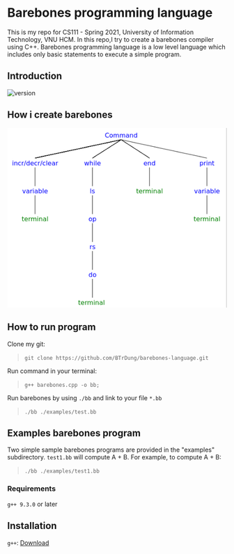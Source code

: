 # Barebones programming language
This is my repo for CS111 - Spring 2021, University of Information Technology, VNU HCM. In this repo,I try to create a barebones compiler using C++.
Barebones programming language is a low level language which includes only basic statements to execute a simple program.

## Introduction 

![version](https://img.shields.io/badge/version%20-1.0.0-brightgreen%20)

## How i create barebones 

![alt text](https://github.com/BTrDung/Complex/blob/master/BBLang/198661149_968732063958275_4394586345187106564_n.png)
## How to run program
Clone my git:

> ```git clone https://github.com/BTrDung/barebones-language.git```

Run command in your terminal: 

> ```g++ barebones.cpp -o bb;```

Run barebones by using ```./bb``` and link to your file ```*.bb```

> ```./bb ./examples/test.bb```

## Examples barebones program
Two simple sample barebones programs are provided in the "examples" subdirectory. ```test1.bb``` will compute A + B. For example, to compute A + B:

> ```./bb ./examples/test1.bb```

### Requirements
`g++ 9.3.0` or later


## Installation
```g++```: [Download](https://gcc.gnu.org/)
